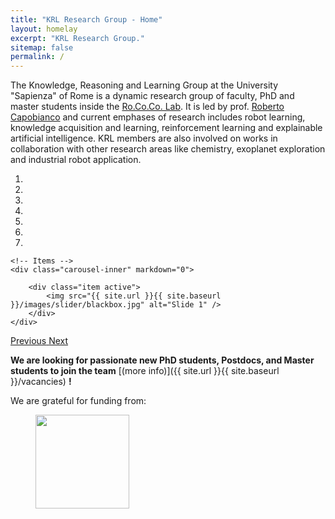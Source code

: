 ```yaml
---
title: "KRL Research Group - Home"
layout: homelay
excerpt: "KRL Research Group."
sitemap: false
permalink: /
---
```


The Knowledge, Reasoning and Learning Group at the University "Sapienza" of Rome is a dynamic research group of faculty, PhD and master students inside the <a href="http://labrococo.dis.uniroma1.it/">Ro.Co.Co. Lab</a>. It is led by prof. <a href="http://robertocapobianco.com/">Roberto Capobianco</a> and current emphases of research includes robot learning, knowledge acquisition and learning, reinforcement learning and explainable artificial intelligence. KRL members are also involved on works in collaboration with other research areas like chemistry, exoplanet exploration and industrial robot application.



<div markdown="0" id="carousel" class="carousel slide" data-ride="carousel" data-interval="5000" data-pause="hover" >
    <!-- Menu -->
    <ol class="carousel-indicators">
        <li data-target="#carousel" data-slide-to="0" class="active"></li>
        <li data-target="#carousel" data-slide-to="1"></li>
        <li data-target="#carousel" data-slide-to="2"></li>
        <li data-target="#carousel" data-slide-to="3"></li>
        <li data-target="#carousel" data-slide-to="4"></li>
        <li data-target="#carousel" data-slide-to="5"></li>
        <li data-target="#carousel" data-slide-to="6"></li>
    </ol>

    <!-- Items -->
    <div class="carousel-inner" markdown="0">

        <div class="item active">
            <img src="{{ site.url }}{{ site.baseurl }}/images/slider/blackbox.jpg" alt="Slide 1" />
        </div>
    </div>
  <a class="left carousel-control" href="#carousel" role="button" data-slide="prev">
    <span class="glyphicon glyphicon-chevron-left" aria-hidden="true"></span>
    <span class="sr-only">Previous</span>
  </a>
  <a class="right carousel-control" href="#carousel" role="button" data-slide="next">
    <span class="glyphicon glyphicon-chevron-right" aria-hidden="true"></span>
    <span class="sr-only">Next</span>
  </a>
</div>





 **We are  looking for passionate new PhD students, Postdocs, and Master students to join the team** [(more info)]({{ site.url }}{{ site.baseurl }}/vacancies) **!**


We are grateful for funding from:

<figure class="fourth">
  <img src="{{ site.url }}{{ site.baseurl }}/images/logopic/sapienza.webp" style="width: 150px">
</figure>
